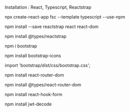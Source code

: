 Installation : React, Typescript, Reactstrap

npx create-react-app fsc --template typescript --use-npm

npm install --save reactstrap react react-dom

npm install @types/reactstrap

npm i bootstrap

npm install bootstrap-icons

import 'bootstrap/dist/css/bootstrap.css';

npm install react-router-dom

npm install @types/react-router-dom

npm install react-hook-form

npm install jwt-decode
